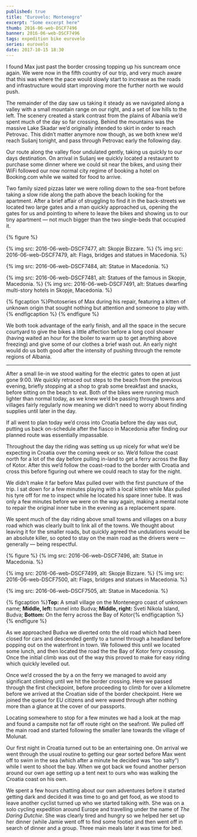 ```yaml
---
published: true
title: "Eurovelo: Montenegro"
excerpt: "Some excerpt here"
thumb: 2016-06-web-DSCF7496
banner: 2016-06-web-DSCF7496
tags: expedition bike eurovelo
series: eurovelo
date: 2017-10-15 18:30
---
```


I found Max just past the border crossing topping up his suncream once again. We were now in the fifth country of our trip, and very much aware that this was where the pace would slowly start to increase as the roads and infrastructure would start improving more the further north we would push. 

The remainder of the day saw us taking it steady as we navigated along a valley with a small mountain range on our right, and a set of low hills to the left. The scenery created a stark contrast from the plains of Albania we’d spent much of the day so far crossing. Behind the mountains was the massive Lake Skadar we’d originally intended to skirt in order to reach Petrovac. This didn’t matter anymore now though, as we both knew we’d reach Sušanj tonight, and pass through Petrovac early the following day. 

Our route along the valley floor undulated gently, taking us quickly to our days destination. On arrival in Sušanj we quickly located a restaurant to purchase some dinner where we could sit near the bikes, and using their WiFi followed our now normal city regime of booking a hotel on Booking.com while we waited for food to arrive. 

Two family sized pizzas later we were rolling down to the sea-front before taking a slow ride along the path above the beach looking for the apartment. After a brief affair of struggling to find it in the back-streets we located two large gates and a man quickly approached us, opening the gates for us and pointing to where to leave the bikes and showing us to our tiny apartment — not much bigger than the two single-beds that occupied it. 

{% figure %}
  <div class="row pair">
    {% img src: 2016-06-web-DSCF7477, alt: Skopje Bizzare. %}
    {% img src: 2016-06-web-DSCF7479, alt: Flags, bridges and statues in Macedonia. %}
  </div>

  {% img src: 2016-06-web-DSCF7484, alt: Statue in Macedonia. %}

  <div class="row pair">
    {% img src: 2016-06-web-DSCF7481, alt: Statues of the famous in Skopje, Macedonia. %}
    {% img src: 2016-06-web-DSCF7491, alt: Statues dwarfing multi-story hotels in Skopje, Macedonia. %}
  </div>

  {% figcaption %}Photoseries of Max during his repair, featuring a kitten of unknown origin that sought nothing but attention and someone to play with.{% endfigcaption %}
{% endfigure %}

We both took advantage of the early finish, and all the space in the secure courtyard to give the bikes a little affection before a long cool shower (having waited an hour for the boiler to warm up to get anything above freezing) and give some of our clothes a brief wash out. An early night would do us both good after the intensity of pushing through the remote regions of Albania. 

---

After a small lie-in we stood waiting for the electric gates to open at just gone 9:00. We quickly retraced out steps to the beach from the previous evening, briefly stopping at a shop to grab some breakfast and snacks, before sitting on the beach to eat. Both of the bikes were running much lighter than normal today, as we knew we’d be passing through towns and villages fairly regularly now meaning we didn’t need to worry about finding supplies until later in the day. 

If all went to plan today we’d cross into Croatia before the day was out, putting us back on-schedule after the fiasco in Macedonia after finding our planned route was essentially impassable. 

Throughout the day the riding was setting us up nicely for what we’d be expecting in Croatia over the coming week or so. We’d follow the coast north for a lot of the day before pulling in-land to get a ferry across the Bay of Kotor. After this we’d follow the coast-road to the border with Croatia and cross this before figuring out where we could reach to stay for the night. 

We didn’t make it far before Max pulled over with the first puncture of the trip. I sat down for a few minutes playing with a local kitten while Max pulled his tyre off for me to inspect while he located his spare inner tube. It was only a few minutes before we were on the way again, making a mental note to repair the original inner tube in the evening as a replacement spare. 

We spent much of the day riding above small towns and villages on a busy road which was clearly built to link all of the towns. We thought about leaving it for the smaller roads, but quickly agreed the undulations would be an absolute killer, so opted to stay on the main road as the drivers were — generally — being respectful. 

{% figure %}
  {% img src: 2016-06-web-DSCF7496, alt: Statue in Macedonia. %}

  <div class="row pair">
    {% img src: 2016-06-web-DSCF7499, alt: Skopje Bizzare. %}
    {% img src: 2016-06-web-DSCF7500, alt: Flags, bridges and statues in Macedonia. %}
  </div>

  {% img src: 2016-06-web-DSCF7505, alt: Statue in Macedonia. %}

  {% figcaption %}**Top:** A small village on the Montenegro coast of unknown name; **Middle, left:** tunnel into Budva; **Middle, right:** Sveti Nikola Island, Budva; **Bottom:** On the ferry across the Bay of Kotor{% endfigcaption %}
{% endfigure %}

As we approached Budva we diverted onto the old road which had been closed for cars and descended gently to a tunnel through a headland before popping out on the waterfront in town. We followed this until we located some lunch, and then located the road the the Bay of Kotor ferry crossing. Once the initial climb was out of the way this proved to make for easy riding which quickly levelled out. 

Once we’d crossed the by a on the ferry we managed to avoid any significant climbing until we hit the border crossing. Here we passed through the first checkpoint, before proceeding to climb for over a kilometre before we arrived at the Croatian side of the border checkpoint. Here we joined the queue for EU citizens and were waved through after nothing more than a glance at the cover of our passports. 

Locating somewhere to stop for a few minutes we had a look at the map and found a campsite not far off route right on the seafront. We pulled off the main road and started following the smaller lane towards the village of Molunat. 

Our first night in Croatia turned out to be an entertaining one. On arrival we went through the usual routine to getting our gear sorted before Max went off to swim in the sea (which after a minute he decided was “too salty”) while I went to shoot the bay. When we got back we found another person around our own age setting up a tent next to ours who was walking the Croatia coast on his own. 

We spent a few hours chatting about our own adventures before it started getting dark and decided it was time to go and get food, as we stood to leave another cyclist turned up who we started talking with. She was on a solo cycling expedition around Europe and travelling under the name of _The Daring Dutchie_. She was clearly tired and hungry so we helped her set up her dinner (while Jamie went off to find some footie) and then went off in search of dinner and a group. Three main meals later it was time for bed. 